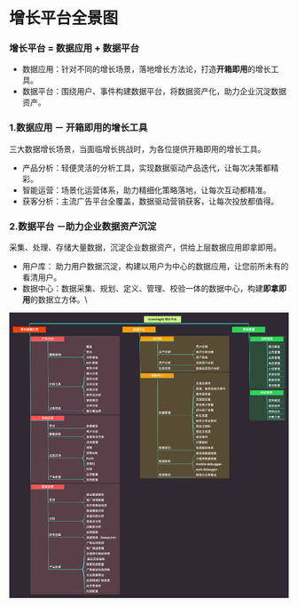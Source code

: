 # 增长平台全景图

### 增长平台 = 数据应用 + 数据平台

* 数据应用：针对不同的增长场景，落地增长方法论，打造**开箱即用**的增长工具。
* 数据平台：围绕用户、事件构建数据平台，将数据资产化，助力企业沉淀数据资产。

###

### 1.数据应用 － 开箱即用的增长工具&#x20;

三大数据增长场景，当面临增长挑战时，为各位提供开箱即用的增长工具。

* 产品分析：轻便灵活的分析工具，实现数据驱动产品迭代，让每次决策都精彩。
* 智能运营：场景化运营体系，助力精细化策略落地，让每次互动都精准。
* 获客分析：主流广告平台全覆盖，数据驱动营销获客，让每次投放都值得。



### 2.数据平台 －助力企业数据资产沉淀  <a href="shu-ju-ping-tai-zhu-li-qi-ye-shu-ju-zi-chan-chen-dian" id="shu-ju-ping-tai-zhu-li-qi-ye-shu-ju-zi-chan-chen-dian"></a>

采集、处理、存储大量数据，沉淀企业数据资产，供给上层数据应用即拿即用。

* 用户库： 助力用户数据沉淀，构建以用户为中心的数据应用，让您前所未有的看清用户。
* 数据中心：数据采集、规划、定义、管理、校验一体的数据中心，构建**即拿即用**的数据立方体。\


![](<.gitbook/assets/growingio-zeng-chang-ping-tai- (6).png>)





